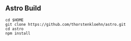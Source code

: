 ## Astro Build
```
cd $HOME
git clone https://github.com/thorstenkloehn/astro.git
cd astro
npm install
```
